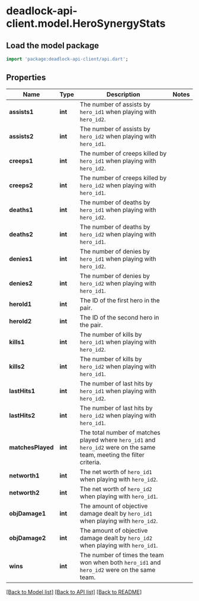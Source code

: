 # deadlock-api-client.model.HeroSynergyStats

## Load the model package
```dart
import 'package:deadlock-api-client/api.dart';
```

## Properties
Name | Type | Description | Notes
------------ | ------------- | ------------- | -------------
**assists1** | **int** | The number of assists by `hero_id1` when playing with `hero_id2`. | 
**assists2** | **int** | The number of assists by `hero_id2` when playing with `hero_id1`. | 
**creeps1** | **int** | The number of creeps killed by `hero_id1` when playing with `hero_id2`. | 
**creeps2** | **int** | The number of creeps killed by `hero_id2` when playing with `hero_id1`. | 
**deaths1** | **int** | The number of deaths by `hero_id1` when playing with `hero_id2`. | 
**deaths2** | **int** | The number of deaths by `hero_id2` when playing with `hero_id1`. | 
**denies1** | **int** | The number of denies by `hero_id1` when playing with `hero_id2`. | 
**denies2** | **int** | The number of denies by `hero_id2` when playing with `hero_id1`. | 
**heroId1** | **int** | The ID of the first hero in the pair. | 
**heroId2** | **int** | The ID of the second hero in the pair. | 
**kills1** | **int** | The number of kills by `hero_id1` when playing with `hero_id2`. | 
**kills2** | **int** | The number of kills by `hero_id2` when playing with `hero_id1`. | 
**lastHits1** | **int** | The number of last hits by `hero_id1` when playing with `hero_id2`. | 
**lastHits2** | **int** | The number of last hits by `hero_id2` when playing with `hero_id1`. | 
**matchesPlayed** | **int** | The total number of matches played where `hero_id1` and `hero_id2` were on the same team, meeting the filter criteria. | 
**networth1** | **int** | The net worth of `hero_id1` when playing with `hero_id2`. | 
**networth2** | **int** | The net worth of `hero_id2` when playing with `hero_id1`. | 
**objDamage1** | **int** | The amount of objective damage dealt by `hero_id1` when playing with `hero_id2`. | 
**objDamage2** | **int** | The amount of objective damage dealt by `hero_id2` when playing with `hero_id1`. | 
**wins** | **int** | The number of times the team won when both `hero_id1` and `hero_id2` were on the same team. | 

[[Back to Model list]](../README.md#documentation-for-models) [[Back to API list]](../README.md#documentation-for-api-endpoints) [[Back to README]](../README.md)


